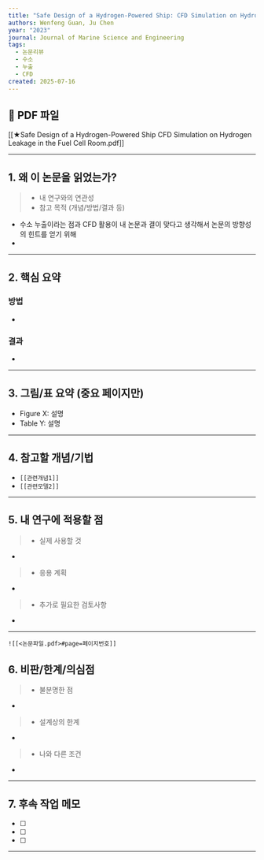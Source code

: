 ```yaml
---
title: "Safe Design of a Hydrogen-Powered Ship: CFD Simulation on Hydrogen Leakage in the Fuel Cell Room"
authors: Wenfeng Guan, Ju Chen
year: "2023"
journal: Journal of Marine Science and Engineering
tags:
  - 논문리뷰
  - 수소
  - 누출
  - CFD
created: 2025-07-16
---
```

## 📎 PDF 파일  

[[★Safe Design of a Hydrogen-Powered Ship CFD Simulation on Hydrogen Leakage in the Fuel Cell Room.pdf]]

---

## 1. 왜 이 논문을 읽었는가?
> - 내 연구와의 연관성
> - 참고 목적 (개념/방법/결과 등)

- 수소 누출이라는 점과 CFD 활용이 내 논문과 결이 맞다고 생각해서 논문의 방향성의 힌트를 얻기 위해 
- 

---

## 2. 핵심 요약

### 방법
- 

### 결과
- 



---

## 3. 그림/표 요약 (중요 페이지만)


- Figure X: 설명  
- Table Y: 설명

---

## 4. 참고할 개념/기법
- `[[관련개념1]]`
- `[[관련모델2]]`

---

## 5. 내 연구에 적용할 점
> - 실제 사용할 것
- 

> - 응용 계획
- 

> - 추가로 필요한 검토사항
- 


---

`![[<논문파일.pdf>#page=페이지번호]]`

## 6. 비판/한계/의심점
> - 불분명한 점
- 

>- 설계상의 한계
- 

> - 나와 다른 조건
- 

---

## 7. 후속 작업 메모
- [ ] 
- [ ] 
- [ ] 

---
